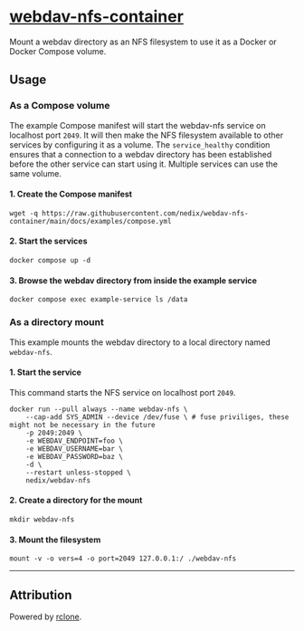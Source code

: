 # [webdav-nfs-container](https://github.com/nedix/webdav-nfs-container)

Mount a webdav directory as an NFS filesystem to use it as a Docker or Docker Compose volume.

## Usage

### As a Compose volume

The example Compose manifest will start the webdav-nfs service on localhost port `2049`.
It will then make the NFS filesystem available to other services by configuring it as a volume.
The `service_healthy` condition ensures that a connection to a webdav directory has been established before the other service can start using it.
Multiple services can use the same volume.

#### 1. Create the Compose manifest

```shell
wget -q https://raw.githubusercontent.com/nedix/webdav-nfs-container/main/docs/examples/compose.yml
```

#### 2. Start the services

```shell
docker compose up -d
```

#### 3. Browse the webdav directory from inside the example service

```shell
docker compose exec example-service ls /data
```

### As a directory mount

This example mounts the webdav directory to a local directory named `webdav-nfs`.

#### 1. Start the service

This command starts the NFS service on localhost port `2049`.

```shell
docker run --pull always --name webdav-nfs \
    --cap-add SYS_ADMIN --device /dev/fuse \ # fuse priviliges, these might not be necessary in the future
    -p 2049:2049 \
    -e WEBDAV_ENDPOINT=foo \
    -e WEBDAV_USERNAME=bar \
    -e WEBDAV_PASSWORD=baz \
    -d \
    --restart unless-stopped \
    nedix/webdav-nfs
```

#### 2. Create a directory for the mount

```shell
mkdir webdav-nfs
```

#### 3. Mount the filesystem

```shell
mount -v -o vers=4 -o port=2049 127.0.0.1:/ ./webdav-nfs
```

<hr>

## Attribution

Powered by [rclone].

[rclone]: https://github.com/rclone/rclone
